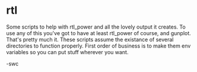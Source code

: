 # rtl
Some scripts to help with rtl_power and all the lovely output it creates.
To use any of this you've got to have at least rtl_power of course, and gunplot. That's pretty much it. These scripts assume the existance of several directories to function properly. First order of business is to make them env variables so you can put stuff wherever you want.

-swc

